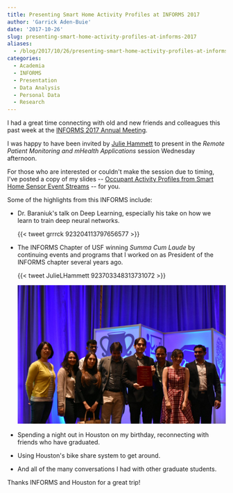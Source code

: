 ```yaml
---
title: Presenting Smart Home Activity Profiles at INFORMS 2017
author: 'Garrick Aden-Buie'
date: '2017-10-26'
slug: presenting-smart-home-activity-profiles-at-informs-2017
aliases:
  - /blog/2017/10/26/presenting-smart-home-activity-profiles-at-informs-2017
categories:
  - Academia
  - INFORMS
  - Presentation
  - Data Analysis
  - Personal Data
  - Research
---
```


I had a great time connecting with old and new friends and colleagues this past week at the [INFORMS 2017 Annual Meeting](http://meetings2.informs.org/wordpress/houston2017/).

I was happy to have been invited by [Julie Hammett](https://twitter.com/JulieLHammett) to present in the *Remote Patient Monitoring and mHealth Applications* session Wednesday afternoon.

For those who are interested or couldn't make the session due to timing, I've posted a copy of my slides -- [Occupant Activity Profiles from Smart Home Sensor Event Streams](http://garrickadenbuie.com/slides/informs2017/) -- for you.

Some of the highlights from this INFORMS include:

- Dr. Baraniuk's talk on Deep Learning, especially his take on how we learn to train deep neural networks.

    {{< tweet grrrck 923204113797656577 >}}

- The INFORMS Chapter of USF winning *Summa Cum Laude* by continuing events and programs that I worked on as President of the INFORMS chapter several years ago.

    {{< tweet JulieLHammett 923703348313731072 >}}

    ![](INFORMS-awards-ceremony.jpg)

- Spending a night out in Houston on my birthday, reconnecting with friends who have graduated.

- Using Houston's bike share system to get around.

- And all of the many conversations I had with other graduate students.

Thanks INFORMS and Houston for a great trip!
